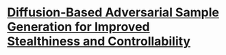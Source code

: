 # [Diffusion-Based Adversarial Sample Generation for Improved Stealthiness and Controllability](https://arxiv.org/abs/2305.16494)

